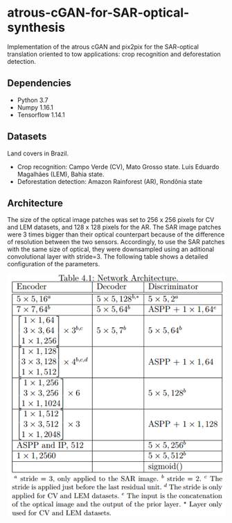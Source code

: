 

# atrous-cGAN-for-SAR-optical-synthesis

Implementation of the atrous cGAN and pix2pix for the SAR-optical translation oriented to tow applications: crop recognition and deforestation detection.

## Dependencies

- Python 3.7
- Numpy 1.16.1
- Tensorflow 1.14.1

## Datasets
Land covers in Brazil.
- Crop recognition:
                  Campo Verde (CV), Mato Grosso state. 
                  Luis Eduardo Magalhães (LEM), Bahia state.
- Deforestation detection:
                  Amazon Rainforest (AR), Rondônia state

## Architecture
The size of the optical image patches was set to 256 x 256 pixels for CV and LEM datasets, and 128 x 128 pixels for the AR. 
The SAR image patches were 3 times bigger than their optical counterpart because of the difference of resolution between the two sensors. Accordingly, to use the SAR patches with the same size of optical, they were downsampled using an aditional convolutional layer with stride=3. The following table shows a detailed configuration of the parameters.



![Architecture](https://github.com/jnoat92/atrous-cGAN-for-SAR-optical-synthesis/blob/master/Architecture.png)



